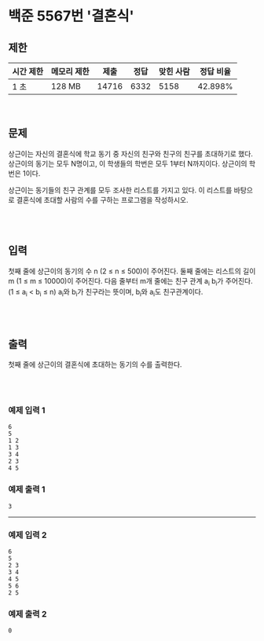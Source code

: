 # 백준 5567번 '결혼식'

## 제한
|시간 제한|메모리 제한|제출|정답|맞힌 사람|정답 비율|
|------|------|---|---|----|----|
|1 초|128 MB|14716|6332|5158|42.898%|

<br>

## 문제
상근이는 자신의 결혼식에 학교 동기 중 자신의 친구와 친구의 친구를 초대하기로 했다. 상근이의 동기는 모두 N명이고, 이 학생들의 학번은 모두 1부터 N까지이다. 상근이의 학번은 1이다.

상근이는 동기들의 친구 관계를 모두 조사한 리스트를 가지고 있다. 이 리스트를 바탕으로 결혼식에 초대할 사람의 수를 구하는 프로그램을 작성하시오.

<br><br>

## 입력
첫째 줄에 상근이의 동기의 수 n (2 ≤ n ≤ 500)이 주어진다. 둘째 줄에는 리스트의 길이 m (1 ≤ m ≤ 10000)이 주어진다. 다음 줄부터 m개 줄에는 친구 관계 a<sub>i</sub> b<sub>i</sub>가 주어진다. (1 ≤ a<sub>i</sub> < b<sub>i</sub> ≤ n) a<sub>i</sub>와 b<sub>i</sub>가 친구라는 뜻이며, b<sub>i</sub>와 a<sub>i</sub>도 친구관계이다.

<br><br>

## 출력
첫째 줄에 상근이의 결혼식에 초대하는 동기의 수를 출력한다.

<br><br>
### 예제 입력 1
```
6
5
1 2
1 3
3 4
2 3
4 5
```
### 예제 출력 1
```
3
```
<hr>

### 예제 입력 2
```
6
5
2 3
3 4
4 5
5 6
2 5
```
### 예제 출력 2
```
0
```